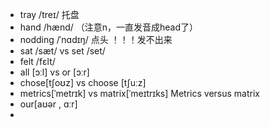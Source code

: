 - tray /treɪ/ 托盘
- hand /hænd/ （注意n，一直发音成head了）
- nodding /ˈnɑdɪŋ/ 点头 ！！！发不出来 
- sat /sæt/ vs set /set/
- felt /fɛlt/
- all [ɔːl] vs or  [ɔːr]
- chose[tʃoʊz] vs choose [tʃuːz]
- metrics[ˈmetrɪk] vs matrix[ˈmeɪtrɪks] Metrics versus matrix
- our[aʊər , ɑːr]
- 